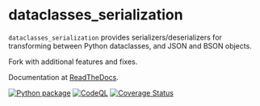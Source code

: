 # dataclasses_serialization

`dataclasses_serialization` provides serializers/deserializers for transforming between Python dataclasses, and JSON and BSON objects.

Fork with additional features and fixes.

Documentation at [ReadTheDocs](https://python-dataclasses-serialization-ng.readthedocs.io/).

[![Python package](https://github.com/gabis-precog/python-dataclasses-serialization/actions/workflows/python-package.yml/badge.svg)](https://github.com/gabis-precog/python-dataclasses-serialization/actions/workflows/python-package.yml)
[![CodeQL](https://github.com/gabis-precog/python-dataclasses-serialization/actions/workflows/codeql-analysis.yml/badge.svg)](https://github.com/gabis-precog/python-dataclasses-serialization/actions/workflows/codeql-analysis.yml)
[![Coverage Status](https://coveralls.io/repos/github/gabis-precog/python-dataclasses-serialization/badge.svg?branch=master)](https://coveralls.io/github/gabis-precog/python-dataclasses-serialization?branch=master)
